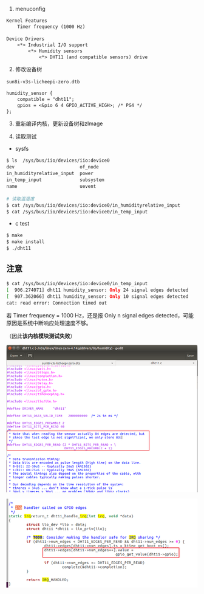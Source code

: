 1. menuconfig

```
Kernel Features 
    Timer frequency (1000 Hz)

Device Drivers
    <*> Industrial I/O support
        <*> Humidity sensors
        	<*> DHT11 (and compatible sensors) drive
```

2. 修改设备树

`sun8i-v3s-licheepi-zero.dtb`

```
humidity_sensor {
    compatible = "dht11";
    gpios = <&pio 6 4 GPIO_ACTIVE_HIGH>; /* PG4 */
};
```

3. 重新编译内核，更新设备树和zImage

4. 读取测试

* sysfs

```bash
$ ls  /sys/bus/iio/devices/iio:device0
dev                        of_node
in_humidityrelative_input  power
in_temp_input              subsystem
name                       uevent

# 读取温湿度
$ cat /sys/bus/iio/devices/iio:device0/in_humidityrelative_input
$ cat /sys/bus/iio/devices/iio:device0/in_temp_input
```

* c test

```bash
$ make
$ make install
$ ./dht11
```

## 注意

```bash
$ cat /sys/bus/iio/devices/iio:device0/in_temp_input
[  906.274071] dht11 humidity_sensor: Only 24 signal edges detected
[  907.362066] dht11 humidity_sensor: Only 10 signal edges detected
cat: read error: Connection timed out
```

若 Timer frequency  = 1000 Hz，还是报 Only n signal edges detected，可能原因是系统中断响应处理速度不够。

（因此**该内核模块测试失败**）

![image-20250612002359713](.assets/dht11/image-20250612002359713.png)

![image-20250612002434675](.assets/dht11/image-20250612002434675.png)
